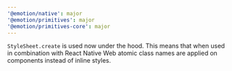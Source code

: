 ```yaml
---
'@emotion/native': major
'@emotion/primitives': major
'@emotion/primitives-core': major
---
```


`StyleSheet.create` is used now under the hood. This means that when used in combination with React Native Web atomic class names are applied on components instead of inline styles.
